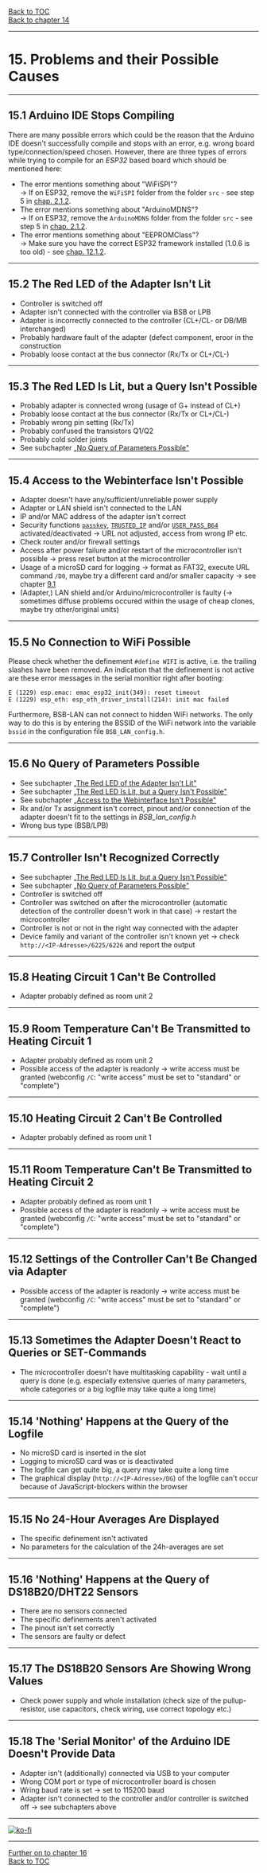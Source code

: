 [Back to TOC](toc.md)  
[Back to chapter 14](chap14.md)    
   
---      
    
# 15. Problems and their Possible Causes
---
    
## 15.1 Arduino IDE Stops Compiling  
There are many possible errors which could be the reason that the Arduino IDE doesn't successfully compile and stops with an error, e.g. wrong board type/connection/speed chosen. However, there are three types of errors while trying to compile for an *ESP32* based board which should be mentioned here:  
- The error mentions something about "WiFiSPI"?  
→ If on ESP32, remove the `WiFiSPI` folder from the folder `src` - see step 5 in [chap. 2.1.2](chap02.md#212-installation-onto-the-esp32).
- The error mentions something about "ArduinoMDNS"?  
→ If on ESP32, remove the `ArduinoMDNS` folder from the folder `src` - see step 5 in [chap. 2.1.2](chap02.md#212-installation-onto-the-esp32).
- The error mentions something about "EEPROMClass"?  
→ Make sure you have the correct ESP32 framework installed (1.0.6 is too old) - see [chap. 12.1.2](chap12.md#1212-esp32).  
  
---
  
## 15.2 The Red LED of the Adapter Isn't Lit
- Controller is switched off
- Adapter isn't connected with the controller via BSB or LPB
- Adapter is incorrectly connected to the controller (CL+/CL- or DB/MB interchanged)
- Probably hardware fault of the adapter (defect component, eroor in the construction
- Probably loose contact at the bus connector (Rx/Tx or CL+/CL-)  
    
---
    
## 15.3 The Red LED Is Lit, but a Query Isn't Possible

- Probably adapter is connected wrong (usage of G+ instead of CL+)
- Probably loose contact at the bus connector (Rx/Tx or CL+/CL-)
- Probably wrong pin setting (Rx/Tx)
- Probably confused the transistors Q1/Q2
- Probably cold solder joints
- See subchapter [„No Query of Parameters Possible"](chap15.md#154-no-query-of-parameters-possible)  
    
---
    

## 15.4 Access to the Webinterface Isn't Possible

- Adapter doesn't have any/sufficient/unreliable power supply
- Adapter or LAN shield isn't connected to the LAN 
- IP and/or MAC address of the adapter isn't correct 
- Security functions [`passkey`](chap05.md), [`TRUSTED_IP`](chap05.md) and/or [`USER_PASS_B64`](chap05.md)
activated/deactivated → URL not adjusted, access from wrong IP etc.
- Check router and/or firewall settings 
- Access after power failure and/or restart of the microcontroller isn't possible → press reset button at the microcontroller
- Usage of a microSD card for logging → format as FAT32, execute URL command `/D0`, maybe try a different card and/or smaller capacity → see chapter [9.1](chap09.md#91-usage-of-the-adapter-as-a-standalone-logger-with-bsb-lan) 
- (Adapter,) LAN shield and/or Arduino/microcontroller is faulty (→ sometimes diffuse problems occured within the usage of cheap clones, maybe try other/original units)  

    
---
    

## 15.5 No Connection to WiFi Possible

Please check whether the definement `#define WIFI` is active, i.e. the trailing slashes have been removed. An indication that the definement is not active are these error messages in the serial monitior right after booting:  
```
E (1229) esp.emac: emac_esp32_init(349): reset timeout
E (1229) esp_eth: esp_eth_driver_install(214): init mac failed
```  
Furthermore, BSB-LAN can not connect to hidden WiFi networks. The only way to do this is by entering the BSSID of the WiFi network into the variable `bssid` in the configuration file `BSB_LAN_config.h`.  


---

## 15.6 No Query of Parameters Possible

- See subchapter [„The Red LED of the Adapter Isn't Lit"](kap15.md#151-the-red-led-of-the-adapter-isnt-lit)
- See subchapter [„The Red LED Is Lit, but a Query Isn't Possible"](kap15.md#152-the-red-led-is-lit-but-a-query-isnt-possible)
- See subchapter [„Access to the Webinterface Isn't Possible"](kap15.md#153-access-to-the-webinterface-isnt-possible)
- Rx and/or Tx assignment isn't correct, pinout and/or connection of the adapter doesn't fit to the settings in *BSB_lan_config.h* 
- Wrong bus type (BSB/LPB)  
    
---
    

## 15.7 Controller Isn't Recognized Correctly

- See subchapter [„The Red LED Is Lit, but a Query Isn't Possible"](kap15.md#152-the-red-led-is-lit-but-a-query-isnt-possible)
- See subchapter [„No Query of Parameters Possible"](chap15.md#154-no-query-of-parameters-possible)  
- Controller is switched off
- Controller was switched on after the microcontroller (automatic detection of the controller doesn't work in that case) → restart the microcontroller
- Controller is not or not in the right way connected with the adapter
- Device family and variant of the controller isn't known yet → check `http://<IP-Adresse>/6225/6226` and report the output  
    
---
    

## 15.8 Heating Circuit 1 Can't Be Controlled

- Adapter probably defined as room unit 2  
    
---
    

## 15.9 Room Temperature Can't Be Transmitted to Heating Circuit 1
- Adapter probably defined as room unit 2
- Possible access of the adapter is readonly → write access must be granted (webconfig `/C`: "write access" must be set to "standard" or "complete")  
    
---
    

## 15.10 Heating Circuit 2 Can't Be Controlled

- Adapter probably defined as room unit 1  
    
---
    

## 15.11 Room Temperature Can't Be Transmitted to Heating Circuit 2

- Adapter probably defined as room unit 1
- Possible access of the adapter is readonly → write access must be granted (webconfig `/C`: "write access" must be set to "standard" or "complete")  
    
---
    

## 15.12 Settings of the Controller Can't Be Changed via Adapter
- Possible access of the adapter is readonly → write access must be granted (webconfig `/C`: "write access" must be set to "standard" or "complete")  
    
---
    

## 15.13 Sometimes the Adapter Doesn't React to Queries or SET-Commands

- The microcontroller doesn't have multitasking capability - wait until a query is done (e.g. especially extensive queries of many parameters, whole categories or a big logfile may take quite a long time)  
    
---
    

## 15.14 'Nothing' Happens at the Query of the Logfile

- No microSD card is inserted in the slot
- Logging to microSD card was or is deactivated
- The logfile can get quite big, a query may take quite a long time  
- The graphical display (`http://<IP-Adresse>/DG`) of the logfile can't occur because of JavaScript-blockers within the browser  
    
---
    

## 15.15 No 24-Hour Averages Are Displayed

- The specific definement isn't activated
- No parameters for the calculation of the 24h-averages are set  
    
---
    

## 15.16 'Nothing' Happens at the Query of DS18B20/DHT22 Sensors

- There are no sensors connected
- The specific definements aren't activated
- The pinout isn't set correctly
- The sensors are faulty or defect  
    
---
    

## 15.17 The DS18B20 Sensors Are Showing Wrong Values

- Check power supply and whole installation (check size of the pullup-resistor,
use capacitors, check wiring, use correct topology etc.)  
    
---
    

## 15.18 The 'Serial Monitor' of the Arduino IDE Doesn't Provide Data

- Adapter isn't (additionally) connected via USB to your computer
- Wrong COM port or type of microcontroller board is chosen
- Wring baud rate is set → set to 115200 baud
- Adapter isn't connected to the controller and/or controller is switched off → see subchapters above  
        
---

[![ko-fi](https://ko-fi.com/img/githubbutton_sm.svg)](https://ko-fi.com/U6U5NPB51)    

---  

[Further on to chapter 16](chap16.md)      
[Back to TOC](toc.md)   


